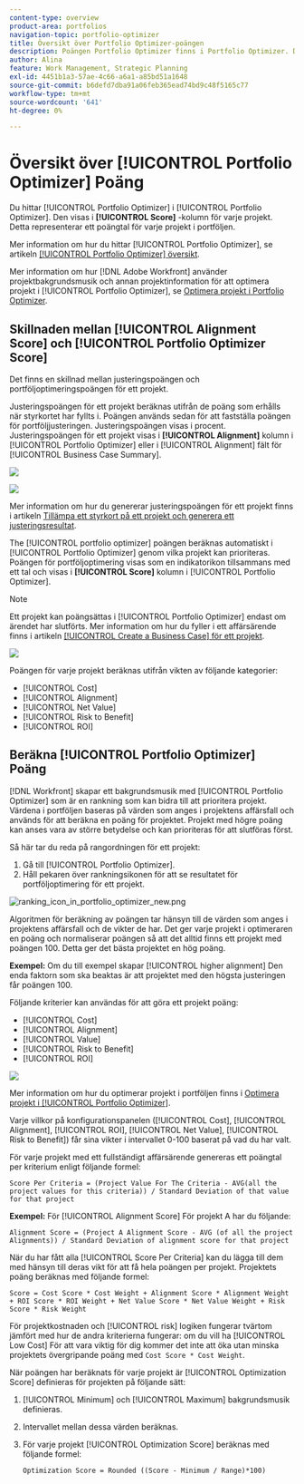 ```yaml
---
content-type: overview
product-area: portfolios
navigation-topic: portfolio-optimizer
title: Översikt över Portfolio Optimizer-poängen
description: Poängen Portfolio Optimizer finns i Portfolio Optimizer. Den visas i [!UICONTROL Score] -kolumn för varje projekt. Detta representerar ett poängtal för varje projekt i portföljen.
author: Alina
feature: Work Management, Strategic Planning
exl-id: 4451b1a3-57ae-4c66-a6a1-a85bd51a1648
source-git-commit: b6defd7dba91a06feb365ead74bd9c48f5165c77
workflow-type: tm+mt
source-wordcount: '641'
ht-degree: 0%

---
```


# Översikt över [!UICONTROL Portfolio Optimizer] Poäng

Du hittar [!UICONTROL Portfolio Optimizer] i [!UICONTROL Portfolio Optimizer]. Den visas i **[!UICONTROL Score]** -kolumn för varje projekt. Detta representerar ett poängtal för varje projekt i portföljen.

Mer information om hur du hittar [!UICONTROL Portfolio Optimizer], se artikeln [[!UICONTROL Portfolio Optimizer] översikt](../../../manage-work/portfolios/portfolio-optimizer/portfolio-optimizer-overview.md).

Mer information om hur [!DNL Adobe Workfront] använder projektbakgrundsmusik och annan projektinformation för att optimera projekt i [!UICONTROL Portfolio Optimizer], se [Optimera projekt i Portfolio Optimizer](../../../manage-work/portfolios/portfolio-optimizer/optimize-projects-in-portfolio-optimizer.md).

## Skillnaden mellan [!UICONTROL Alignment Score] och [!UICONTROL Portfolio Optimizer Score]

Det finns en skillnad mellan justeringspoängen och portföljoptimeringspoängen för ett projekt.

Justeringspoängen för ett projekt beräknas utifrån de poäng som erhålls när styrkortet har fyllts i. Poängen används sedan för att fastställa poängen för portföljjusteringen. Justeringspoängen visas i procent.\
Justeringspoängen för ett projekt visas i **[!UICONTROL Alignment]** kolumn i [!UICONTROL Portfolio Optimizer] eller i [!UICONTROL Alignment] fält för [!UICONTROL Business Case Summary].

![](assets/business-case-summary-aligned-field-highlighted.png)

![](assets/project-alignment-score-portfolio-optimizer-highlighted-350x174.png)

Mer information om hur du genererar justeringspoängen för ett projekt finns i artikeln [Tillämpa ett styrkort på ett projekt och generera ett justeringsresultat](../../../manage-work/projects/define-a-business-case/apply-scorecard-to-project-to-generate-alignment-score.md).

The [!UICONTROL portfolio optimizer] poängen beräknas automatiskt i [!UICONTROL Portfolio Optimizer] genom vilka projekt kan prioriteras. Poängen för portföljoptimering visas som en indikatorikon tillsammans med ett tal och visas i **[!UICONTROL Score]** kolumn i [!UICONTROL Portfolio Optimizer].

>[!NOTE]
>
>Ett projekt kan poängsättas i [!UICONTROL Portfolio Optimizer] endast om ärendet har slutförts. Mer information om hur du fyller i ett affärsärende finns i artikeln [[!UICONTROL Create a Business Case] för ett projekt](../../../manage-work/projects/define-a-business-case/create-business-case.md).

![](assets/portfolio-optimizer-project-score-highlighted-350x132.png)

Poängen för varje projekt beräknas utifrån vikten av följande kategorier:

* [!UICONTROL Cost]
* [!UICONTROL Alignment]
* [!UICONTROL Net Value]
* [!UICONTROL Risk to Benefit]
* [!UICONTROL ROI]

## Beräkna [!UICONTROL Portfolio Optimizer] Poäng

<!--
<p data-mc-conditions="QuicksilverOrClassic.Draft mode">(NOTE: This was edited based on this issue, per Anna: https://hub.workfront.com/issue/603d0c58000095ea0bc00ce5e2110693/overview)</p>
-->

[!DNL Workfront] skapar ett bakgrundsmusik med [!UICONTROL Portfolio Optimizer] som är en rankning som kan bidra till att prioritera projekt. Värdena i portföljen baseras på värden som anges i projektens affärsfall och används för att beräkna en poäng för projektet. Projekt med högre poäng kan anses vara av större betydelse och kan prioriteras för att slutföras först.

Så här tar du reda på rangordningen för ett projekt:

1. Gå till [!UICONTROL Portfolio Optimizer].
1. Håll pekaren över rankningsikonen för att se resultatet för portföljoptimering för ett projekt.

![ranking_icon_in_portfolio_optimizer_new.png](assets/ranking-icon-in-portfolio-optimizer-new-350x160.png)

Algoritmen för beräkning av poängen tar hänsyn till de värden som anges i projektens affärsfall och de vikter de har. Det ger varje projekt i optimeraren en poäng och normaliserar poängen så att det alltid finns ett projekt med poängen 100. Detta ger det bästa projektet en hög poäng.

**Exempel:** Om du till exempel skapar [!UICONTROL higher alignment] Den enda faktorn som ska beaktas är att projektet med den högsta justeringen får poängen 100.

Följande kriterier kan användas för att göra ett projekt poäng:

* [!UICONTROL Cost]
* [!UICONTROL Alignment]
* [!UICONTROL Value]
* [!UICONTROL Risk to Benefit]
* [!UICONTROL ROI]

![](assets/optimizer-sliding-value-options-350x77.png)

Mer information om hur du optimerar projekt i portföljen finns i [Optimera projekt i [!UICONTROL Portfolio Optimizer]](../../../manage-work/portfolios/portfolio-optimizer/optimize-projects-in-portfolio-optimizer.md).

Varje villkor på konfigurationspanelen ([!UICONTROL Cost], [!UICONTROL Alignment], [!UICONTROL ROI], [!UICONTROL Net Value], [!UICONTROL Risk to Benefit]) får sina vikter i intervallet 0-100 baserat på vad du har valt.

För varje projekt med ett fullständigt affärsärende genereras ett poängtal per kriterium enligt följande formel:

```
Score Per Criteria = (Project Value For The Criteria - AVG(all the project values for this criteria)) / Standard Deviation of that value for that project
```

**Exempel:** För [!UICONTROL Alignment Score] För projekt A har du följande:

```
Alignment Score = (Project A Alignment Score - AVG (of all the project Alignments)) / Standard Deviation of alignment score for that project
```

När du har fått alla [!UICONTROL Score Per Criteria] kan du lägga till dem med hänsyn till deras vikt för att få hela poängen per projekt. Projektets poäng beräknas med följande formel:

```
Score = Cost Score * Cost Weight + Alignment Score * Alignment Weight + ROI Score * ROI Weight + Net Value Score * Net Value Weight + Risk Score * Risk Weight
```

För projektkostnaden och [!UICONTROL risk] logiken fungerar tvärtom jämfört med hur de andra kriterierna fungerar: om du vill ha [!UICONTROL Low Cost] För att vara viktig för dig kommer det inte att öka utan minska projektets övergripande poäng med `Cost Score * Cost Weight`.

När poängen har beräknats för varje projekt är [!UICONTROL Optimization Score] definieras för projekten på följande sätt:

1. [!UICONTROL Minimum] och [!UICONTROL Maximum] bakgrundsmusik definieras.
1. Intervallet mellan dessa värden beräknas.
1. För varje projekt [!UICONTROL Optimization Score] beräknas med följande formel:

   ```
   Optimization Score = Rounded ((Score - Minimum / Range)*100)
   ```
